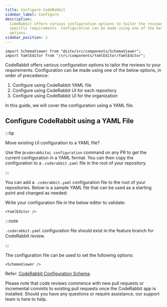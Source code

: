 ```yaml
---
title: Configure CodeRabbit
sidebar_label: Configure
description:
  CodeRabbit offers various configuration options to tailor the reviews to your
  specific requirements. Configuration can be made using one of the below
  options.
sidebar_position: 2
---
```


```mdx-code-block
import SchemaViewer from "@site/src/components/SchemaViewer";
import YamlEditor from "/src/components/YamlEditor/YamlEditor";
```

CodeRabbit offers various configuration options to tailor the reviews to your
requirements. Configuration can be made using one of the below options, in order
of precedence:

1. Configure using CodeRabbit YAML file
2. Configure using CodeRabbit UI for each repository
3. Configure using CodeRabbit UI for the organization

In this guide, we will cover the configuration using a YAML file.

## Configure CodeRabbit using a YAML File

:::tip

Move existing UI configuration to a YAML file?

Use the `@coderabbitai configuration` command on any PR to get the current
configuration in a YAML format. You can then copy the configuration to a
`.coderabbit.yaml` file in the root of your repository.

:::

You can add a `.coderabbit.yaml` configuration file to the root of your
repositories. Below is a sample YAML file that can be used as a starting point
and changed as needed:

Write your configuration file in the below editor to validate:

```mdx-code-block
<YamlEditor />
```

:::note

`.coderabbit.yaml` configuration file should exist in the feature branch for CodeRabbit review.

:::

The configuration file can be used to set the following options:

```mdx-code-block
<SchemaViewer />
```

Refer:
[CodeRabbit Configuration Schema](https://storage.googleapis.com/coderabbit_public_assets/schema.v2.json).

Please note that code reviews commence with new pull requests or incremental
commits to existing pull requests once the CodeRabbit app is installed. Should
you have any questions or require assistance, our support team is here to help.
